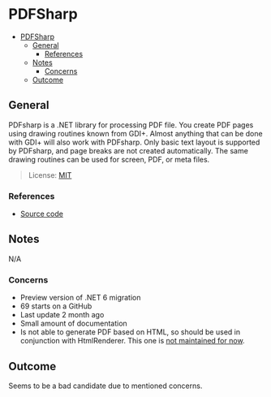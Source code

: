 # PDFSharp

- [PDFSharp](#pdfsharp)
  - [General](#general)
    - [References](#references)
  - [Notes](#notes)
    - [Concerns](#concerns)
  - [Outcome](#outcome)

## General

PDFsharp is a .NET library for processing PDF file. You create PDF pages using drawing routines known from GDI+. Almost anything that can be done with GDI+ will also work with PDFsharp. Only basic text layout is supported by PDFsharp, and page breaks are not created automatically. The same drawing routines can be used for screen, PDF, or meta files.

> License: [MIT](https://github.com/empira/PDFsharp/blob/master/LICENSE)

### References

- [Source code](https://github.com/empira/PDFsharp)

## Notes

N/A

### Concerns

- Preview version of .NET 6 migration
- 69 starts on a GitHub
- Last update 2 month ago
- Small amount of documentation
- Is not able to generate PDF based on HTML, so should be used in conjunction with HtmlRenderer. This one is [not maintained for now](https://github.com/ArthurHub/HTML-Renderer).

## Outcome

Seems to be a bad candidate due to mentioned concerns.
